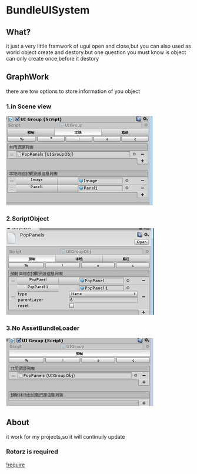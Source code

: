 # BundleUISystem
## What?
  it just a very little framwork of ugui open and close,but you can also used as world object create and destory.but one question you must
  know is object can only create once,before it destory
## GraphWork
  there are tow options to store information of you object
  ### 1.in Scene view 
  ![prefab/assetbundle -scene](Pics/1.png)
  ### 2.ScriptObject
  ![prefab/assetbundle -object](Pics/2.png)
  ### 3.No AssetBundleLoader
  ![prefab -object](Pics/3.png)
## About
  it work for my projects,so it will continuily update
  ### Rotorz is required
  [!require](https://bitbucket.org/rotorz/reorderable-list-editor-field-for-unity)
  
